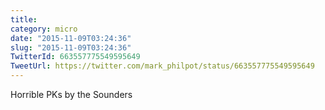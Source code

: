 ```yaml
---
title: 
category: micro
date: "2015-11-09T03:24:36"
slug: "2015-11-09T03:24:36"
TwitterId: 663557775549595649
TweetUrl: https://twitter.com/mark_philpot/status/663557775549595649
---
```


Horrible PKs by the Sounders
